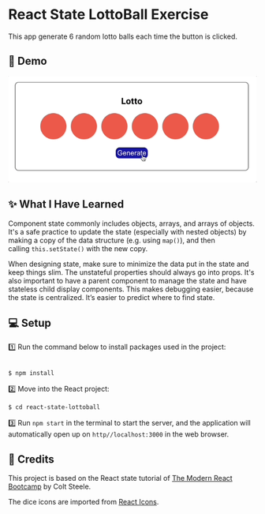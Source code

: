 # React State LottoBall Exercise

This app generate 6 random lotto balls each time the button is clicked.

## 🎉 Demo 

![app demo](Assets/lotto.gif)


## ✨ What I Have Learned

Component state commonly includes objects, arrays, and arrays of objects. It's a safe practice to update the state (especially with nested objects) by making a copy of the data structure (e.g. using `map()`), and then calling `this.setState()` with the new copy. 

When designing state, make sure to minimize the data put in the state and keep things slim. The unstateful properties should always go into props. It's also important to have a parent component to manage the state and have stateless child display components. This makes debugging easier, because the state is centralized. It’s easier to predict where to find state. 


## 💻 Setup

1️⃣ Run the command below to install packages used in the project:
```sh

$ npm install

```
2️⃣ Move into the React project:
```sh
$ cd react-state-lottoball

```

3️⃣ Run `npm start` in the terminal to start the server, and the application will automatically open up on `http//localhost:3000` in the web browser.


## 👏 Credits

This project is based on the React state tutorial of <a href="https://www.udemy.com/course/modern-react-bootcamp/">The Modern React Bootcamp</a> by Colt Steele.

The dice icons are imported from <a href="https://react-icons.github.io/react-icons">React Icons</a>.
